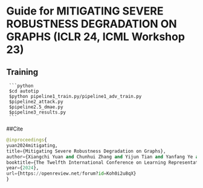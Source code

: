 # Guide for MITIGATING SEVERE ROBUSTNESS DEGRADATION ON GRAPHS (ICLR 24, ICML Workshop 23)


## Training 
     ```python
     $cd autotip
     $python pipeline1_train.py/pipeline1_adv_train.py
     $pipeline2_attack.py
     $pipeline2.5_dmae.py
     $pipeline3_results.py
     ```

##Cite
   ```python
@inproceedings{
yuan2024mitigating,
title={Mitigating Severe Robustness Degradation on Graphs},
author={Xiangchi Yuan and Chunhui Zhang and Yijun Tian and Yanfang Ye and Chuxu Zhang},
booktitle={The Twelfth International Conference on Learning Representations},
year={2024},
url={https://openreview.net/forum?id=Koh0i2u8qX}
}
   ```
